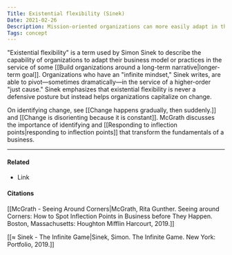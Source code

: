 ```yaml
---
Title: Existential flexibility (Sinek)
Date: 2021-02-26
Description: Mission-oriented organizations can more easily adapt in the face of change.
Tags: concept
---
```


"Existential flexibility" is a term used by Simon Sinek to describe the capability of organizations to adapt their business model or practices in the service of some [[Build organizations around a long-term narrative|longer-term goal]]. Organizations who have an "infinite mindset," Sinek writes, are able to pivot—sometimes dramatically—in the service of a higher-order "just cause." Sinek emphasizes that existential flexibility is never a defensive posture but instead helps organizations capitalize on change. 

On identifying change, see [[Change happens gradually, then suddenly.]] and [[Change is disorienting because it is constant]]. McGrath discusses the importance of identifying and [[Responding to inflection points|responding to inflection points]] that transform the fundamentals of a business. 

---
#### Related
- Link

#### Citations
[[McGrath - Seeing Around Corners|McGrath, Rita Gunther. Seeing around Corners: How to Spot Inflection Points in Business before They Happen. Boston, Massachusetts: Houghton Mifflin Harcourt, 2019.]]

[[≈ Sinek - The Infinite Game|Sinek, Simon. The Infinite Game. New York: Portfolio, 2019.]]
